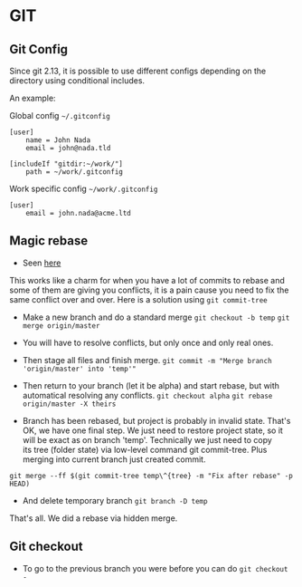 # GIT

## Git Config
Since git 2.13, it is possible to use different configs depending on the directory using conditional includes.

An example:

Global config `~/.gitconfig`

```
[user]
    name = John Nada
    email = john@nada.tld

[includeIf "gitdir:~/work/"]
    path = ~/work/.gitconfig
```

Work specific config `~/work/.gitconfig`

```
[user]
    email = john.nada@acme.ltd
```

## Magic rebase
- Seen [here](https://stackoverflow.com/a/54824509)

This works like a charm for when you have a lot of commits to rebase and some of them are giving you conflicts, it is a pain cause you need to fix the same conflict over and over. Here is a solution using `git commit-tree`

- Make a new branch and do a standard merge
`git checkout -b temp`
`git merge origin/master`

- You will have to resolve conflicts, but only once and only real ones.
- Then stage all files and finish merge.
`git commit -m "Merge branch 'origin/master' into 'temp'"`

- Then return to your branch (let it be alpha) and start rebase, but with automatical resolving any conflicts.
`git checkout alpha`
`git rebase origin/master -X theirs`

- Branch has been rebased, but project is probably in invalid state. That's OK, we have one final step. We just need to restore project state, so it will be exact as on branch 'temp'. Technically we just need to copy its tree (folder state) via low-level command git commit-tree. Plus merging into current branch just created commit.

`git merge --ff $(git commit-tree temp\^{tree} -m "Fix after rebase" -p HEAD)`

- And delete temporary branch
`git branch -D temp`

That's all. We did a rebase via hidden merge.

## Git checkout
- To go to the previous branch you were before you can do `git checkout -`
